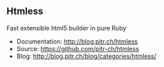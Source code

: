 ## Htmless

Fast extensible html5 builder in pure Ruby

-   Documentation: <http://blog.pitr.ch/htmless>
-   Source: <https://github.com/pitr-ch/htmless>
-   Blog: <http://blog.pitr.ch/blog/categories/htmless/>
